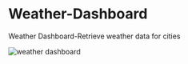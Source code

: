 # Weather-Dashboard
Weather Dashboard-Retrieve weather data for cities

![weather dashboard](https://user-images.githubusercontent.com/89046934/138610456-65f705d9-c298-404b-ba18-891784a5a437.PNG)
